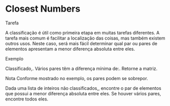# Closest Numbers

Tarefa

A classificação é útil como primeira etapa em muitas tarefas diferentes. A tarefa mais comum é facilitar a localização das coisas, mas também existem outros usos. Neste caso, será mais fácil determinar qual par ou pares de elementos apresentam a menor diferença absoluta entre eles.

Exemplo

Classificado,. Vários pares têm a diferença mínima de:. Retorne a matriz.

Nota
Conforme mostrado no exemplo, os pares podem se sobrepor.

Dada uma lista de inteiros não classificados,, encontre o par de elementos que possui a menor diferença absoluta entre eles. Se houver vários pares, encontre todos eles.
